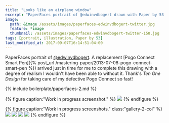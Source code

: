 ```yaml
---
title: "Looks like an airplane window"
excerpt: "PaperFaces portrait of @edwinvdbogert drawn with Paper by 53 on an iPad."
image: 
  path: &image /assets/images/paperfaces-edwinvdbogert-twitter.jpg 
  feature: *image
  thumbnail: /assets/images/paperfaces-edwinvdbogert-twitter-150.jpg
tags: [portrait, illustration, Paper by 53]
last_modified_at: 2017-09-07T16:14:51-04:00
---
```


PaperFaces portrait of [@edwinvdbogert](https://twitter.com/edwinvdbogert). A replacement [Pogo Connect Smart Pen]({% post_url /mastering-paper/2013-07-08-pogo-connect-smart-pen %}) arrived just in time for me to complete this drawing with a degree of realism I wouldn't have been able to without it. Thank's *Ten One Design* for taking care of my defective Pogo Connect so fast!

{% include boilerplate/paperfaces-2.md %}

{% figure caption:"Work in progress screenshot." %}
[![](/assets/images/paperfaces-edwinvdbogert-process-1-600.jpg)](/assets/images/paperfaces-edwinvdbogert-process-1-lg.jpg)
{% endfigure %}

{% figure caption:"Work in progress screenshots." class:"gallery-2-col" %}
[![](/assets/images/paperfaces-edwinvdbogert-process-2-600.jpg)](/assets/images/paperfaces-edwinvdbogert-process-2-lg.jpg)
[![](/assets/images/paperfaces-edwinvdbogert-process-3-600.jpg)](/assets/images/paperfaces-edwinvdbogert-process-3-lg.jpg)
[![](/assets/images/paperfaces-edwinvdbogert-process-4-600.jpg)](/assets/images/paperfaces-edwinvdbogert-process-4-lg.jpg)
[![](/assets/images/paperfaces-edwinvdbogert-process-5-600.jpg)](/assets/images/paperfaces-edwinvdbogert-process-5-lg.jpg)
{% endfigure %}

